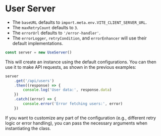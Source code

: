 # User Server

-   The `baseURL` defaults to `import.meta.env.VITE_CLIENT_SERVER_URL`.
-   The `maxRetryCount` defaults to `3`.
-   The `errorUrl` defaults to `'/error-handler'`.
-   The `errorLogger`, `retryCondition`, and `errorEnhancer` will use their default implementations.

```ts
const server = new UseServer()
```

This will create an instance using the default configurations. You can then use it to make API requests, as shown in the previous examples:

```ts
server
    .get('/api/users')
    .then((response) => {
        console.log('User data:', response.data)
    })
    .catch((error) => {
        console.error('Error fetching users:', error)
    })
```

If you want to customize any part of the configuration (e.g., different retry logic or error handling), you can pass the necessary arguments when instantiating the class.
